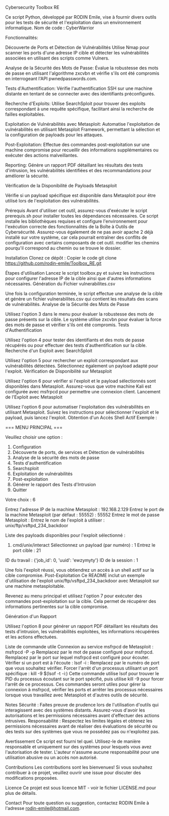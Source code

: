 Cybersecurity Toolbox RE

Ce script Python, développé par RODIN Emile, vise à fournir divers outils pour les tests de sécurité et l'exploitation dans un environnement informatique.
Nom de code : CyberWarrior

Fonctionnalités:

Découverte de Ports et Détection de Vulnérabilités
Utilise Nmap pour scanner les ports d'une adresse IP cible et détecter les vulnérabilités associées en utilisant des scripts comme Vulners.

Analyse de la Sécurité des Mots de Passe: Évalue la robustesse des mots de passe en utilisant l'algorithme zxcvbn et vérifie s'ils ont été compromis en interrogeant l'API pwnedpasswords.com.

Tests d'Authentification: Vérifie l'authentification SSH sur une machine distante en tentant de se connecter avec des identifiants préconfigurés.

Recherche d'Exploits: Utilise SearchSploit pour trouver des exploits correspondant à une requête spécifique, facilitant ainsi la recherche de failles exploitables.

Exploitation de Vulnérabilités avec Metasploit: Automatise l'exploitation de vulnérabilités en utilisant Metasploit Framework, permettant la sélection et la configuration de payloads pour les attaques.

Post-Exploitation: Effectue des commandes post-exploitation sur une machine compromise pour recueillir des informations supplémentaires ou exécuter des actions malveillantes.

Reporting: Génère un rapport PDF détaillant les résultats des tests d'intrusion, les vulnérabilités identifiées et des recommandations pour améliorer la sécurité.

Vérification de la Disponibilité de Payloads Metasploit

Vérifie si un payload spécifique est disponible dans Metasploit pour être utilisé lors de l'exploitation des vulnérabilités.

Prérequis
Avant d'utiliser cet outil, assurez-vous d'exécuter le script prerequis.sh pour installer toutes les dépendances nécessaires. Ce script installe les bibliothèques requises et configure l'environnement pour l'exécution correcte des fonctionnalités de la Boîte à Outils de Cybersécurité.
Assurez-vous également de ne pas avoir apache 2 déjà installé sur votre système, car cela pourrait entraîner des conflits de configuration avec certains composants de cet outil.
modifier les chemins pourqu'il correspond au chemin ou se trouve le dossier.

Installation
Clonez ce dépôt :
Copier le code
git clone https://github.com/rodin-emile/Toolbox_RE.git

Étapes d'utilisation
Lancez le script toolbox.py et suivez les instructions pour configurer l'adresse IP de la cible ainsi que d'autres informations nécessaires.
Génération du Fichier vulnerabilites.csv

Une fois la configuration terminée, le script effectue une analyse de la cible et génère un fichier vulnerabilites.csv qui contient les résultats des scans de vulnérabilités.
Analyse de la Sécurité des Mots de Passe

Utilisez l'option 3 dans le menu pour évaluer la robustesse des mots de passe présents sur la cible. Le système utilise zxcvbn pour évaluer la force des mots de passe et vérifier s'ils ont été compromis.
Tests d'Authentification

Utilisez l'option 4 pour tester des identifiants et des mots de passe récupérés ou pour effectuer des tests d'authentification sur la cible.
Recherche d'un Exploit avec SearchSploit

Utilisez l'option 5 pour rechercher un exploit correspondant aux vulnérabilités détectées. Sélectionnez également un payload adapté pour l'exploit.
Vérification de Disponibilité sur Metasploit

Utilisez l'option 6 pour vérifier si l'exploit et le payload sélectionnés sont disponibles dans Metasploit. Assurez-vous que votre machine Kali est configurée avec msfrpcd pour permettre une connexion client.
Lancement de l'Exploit avec Metasploit

Utilisez l'option 6 pour automatiser l'exploitation des vulnérabilités en utilisant Metasploit. Suivez les instructions pour sélectionner l'exploit et le payload, puis lancez l'exploit.
Obtention d'un Accès Shell Actif
Exemple :

=== MENU PRINCIPAL ===

Veuillez choisir une option :

1. Configuration
2. Découverte de ports, de services et Détection de vulnérabilités
3. Analyse de la sécurité des mots de passe
4. Tests d'authentification
5. Searchsploit
6. Exploitation de vulnérabilités
7. Post-exploitation
8. Générer le rapport des Tests d'Intrusion
9. Quitter

Votre choix : 6

Entrez l'adresse IP de la machine Metasploit : 192.168.2.129
Entrez le port de la machine Metasploit (par défaut : 55552) : 55552
Entrez le mot de passe Metasploit : 
Entrez le nom de l'exploit à utiliser : unix/ftp/vsftpd_234_backdoor

Liste des payloads disponibles pour l'exploit sélectionné :
1. cmd/unix/interact
Sélectionnez un payload (par numéro) : 1
Entrez le port cible : 21

ID du travail : {'job_id': 0, 'uuid': 'ewzymyty'}
ID de la session : 1

Une fois l'exploit réussi, vous obtiendrez un accès à un shell actif sur la cible compromise.
Post-Exploitation
Ce README inclut un exemple d'utilisation de l'exploit unix/ftp/vsftpd_234_backdoor avec Metasploit sur une machine metasploitable. 

Revenez au menu principal et utilisez l'option 7 pour exécuter des commandes post-exploitation sur la cible. Cela permet de récupérer des informations pertinentes sur la cible compromise.

Génération d'un Rapport

Utilisez l'option 8 pour générer un rapport PDF détaillant les résultats des tests d'intrusion, les vulnérabilités exploitées, les informations récupérées et les actions effectuées.


Liste de commande utile
Connexion au service msfrpcd de Metasploit :
msfrpcd -P <mot de passe> -p <port>
Remplacez <mot de passe> par le mot de passe configuré pour msfrpcd.
Remplacez <port> par le port sur lequel msfrpcd est configuré pour écouter.
Vérifier si un port est à l'écoute :
lsof -i :<port>
Remplacez <port> par le numéro de port que vous souhaitez vérifier.
Forcer l'arrêt d'un processus utilisant un port spécifique :
kill -9 $(lsof -t -i:<port>)
Cette commande utilise lsof pour trouver le PID du processus écoutant sur le port spécifié, puis utilise kill -9 pour forcer l'arrêt de ce processus.
Ces commandes seront utiles pour gérer la connexion à msfrpcd, vérifier les ports et arrêter les processus nécessaires lorsque vous travaillez avec Metasploit et d'autres outils de sécurité.

Notes
Sécurité : Faites preuve de prudence lors de l'utilisation d'outils qui interagissent avec des systèmes distants. Assurez-vous d'avoir les autorisations et les permissions nécessaires avant d'effectuer des actions intrusives.
Responsabilité : Respectez les limites légales et obtenez les permissions nécessaires avant de réaliser des évaluations de sécurité ou des tests sur des systèmes que vous ne possédez pas ou n'exploitez pas.

Avertissement
Ce script est fourni tel quel. Utilisez-le de manière responsable et uniquement sur des systèmes pour lesquels vous avez l'autorisation de tester. L'auteur n'assume aucune responsabilité pour une utilisation abusive ou un accès non autorisé.


Contributions
Les contributions sont les bienvenues! Si vous souhaitez contribuer à ce projet, veuillez ouvrir une issue pour discuter des modifications proposées.

Licence
Ce projet est sous licence MIT - voir le fichier LICENSE.md pour plus de détails.

Contact
Pour toute question ou suggestion, contactez RODIN Emile à l'adresse rodin-emile@hotmail.com.

